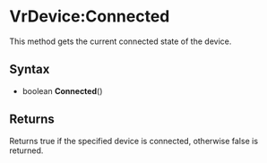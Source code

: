 # VrDevice:Connected

This method gets the current connected state of the device.

## Syntax

- boolean **Connected**()

## Returns

Returns true if the specified device is connected, otherwise false is returned.
